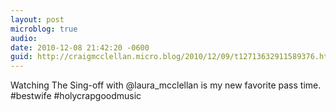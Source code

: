 ```yaml
---
layout: post
microblog: true
audio: 
date: 2010-12-08 21:42:20 -0600
guid: http://craigmcclellan.micro.blog/2010/12/09/t12713632911589376.html
---
```

Watching The Sing-off with @laura_mcclellan is my new favorite pass time. #bestwife #holycrapgoodmusic
